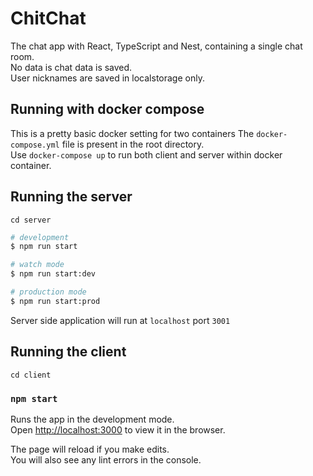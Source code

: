 # ChitChat
The chat app with React, TypeScript and Nest, containing a single chat room.<br/>
No data is chat data is saved.<br/>
User nicknames are saved in localstorage only.

## Running with docker compose

This is a pretty basic docker setting for two containers
The `docker-compose.yml` file is present in the root directory.<br/>
Use `docker-compose up` to run both client and server within docker container.

## Running the server

```
cd server 
```

```bash
# development
$ npm run start

# watch mode
$ npm run start:dev

# production mode
$ npm run start:prod
```

Server side application will run at `localhost` port `3001`

## Running the client

```
cd client
```

### `npm start`

Runs the app in the development mode.\
Open [http://localhost:3000](http://localhost:3000) to view it in the browser.

The page will reload if you make edits.\
You will also see any lint errors in the console.

